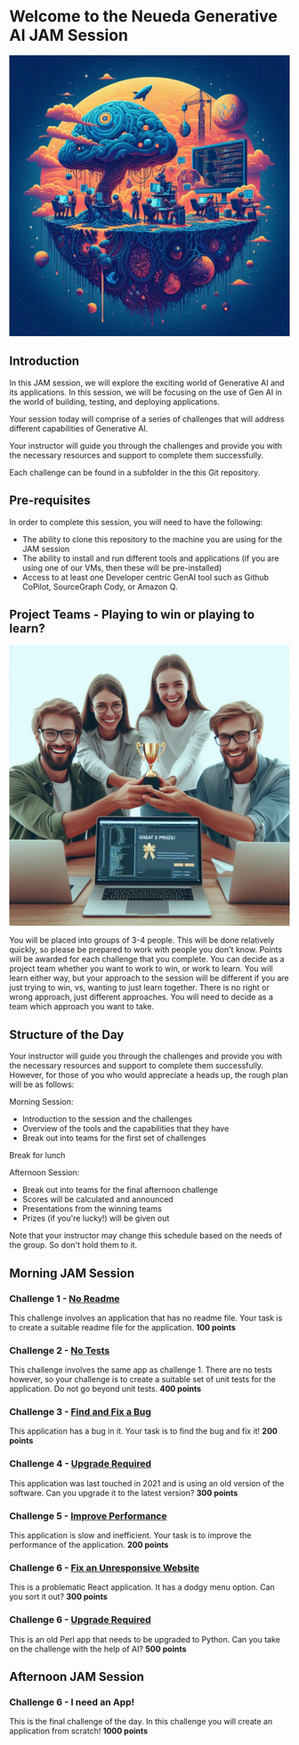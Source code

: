 # Welcome to the Neueda Generative AI JAM Session

![Alt text](./images/genaijam.png)

## Introduction
In this JAM session, we will explore the exciting world of Generative AI and its
applications. In this session, we will be focusing on the use of Gen AI in the world of 
building, testing, and deploying applications.

Your session today will comprise of a series of challenges that will address different capabilities of Generative AI.

Your instructor will guide you through the challenges and provide you with the necessary resources and support to complete them successfully.

Each challenge can be found in a subfolder in the this Git repository.

## Pre-requisites
In order to complete this session, you will need to have the following:
- The ability to clone this repository to the machine you are using for the JAM session
- The ability to install and run different tools and applications (if you are using one of our VMs, then these will be pre-installed)
- Access to at least one Developer centric GenAI tool such as Github CoPilot, SourceGraph Cody, or Amazon Q. 

## Project Teams - Playing to win or playing to learn?

![Alt text](images/winning.jpeg)

You will be placed into groups of 3-4 people. This will be done relatively quickly, so please be prepared to work with people you don't know. Points will be awarded for each challenge that you complete. You can decide as a project team whether you want to work to win, or work to learn. You will learn either way, but your approach to the session will be different if you are just trying to win, vs, wanting to just learn together. There is no right or wrong approach, just different approaches. You will need to decide as a team which approach you want to take.

## Structure of the Day

Your instructor will guide you through the challenges and provide you with the necessary resources and support to complete them successfully. However, for those of you who would appreciate a heads up, the rough plan will be as follows:

Morning Session:
* Introduction to the session and the challenges
* Overview of the tools and the capabilities that they have
* Break out into teams for the first set of challenges

Break for lunch

Afternoon Session:
* Break out into teams for the final afternoon challenge
* Scores will be calculated and announced
* Presentations from the winning teams
* Prizes (if you're lucky!) will be given out

Note that your instructor may change this schedule based on the needs of the group. So don't hold them to it.

## Morning JAM Session

### Challenge 1 - [No Readme](challenges/no-readme/readme.md)
This challenge involves an application that has no readme file. Your task is to create a suitable readme file for the application.
**100 points**

### Challenge 2 - [No Tests](challenges/no-tests/readme.md)
This challenge involves the same app as challenge 1. There are no tests however, so your challenge is to create a suitable set of unit tests for the application. Do not go beyond unit tests.
**400 points**

### Challenge 3 - [Find and Fix a Bug](challenges/find-and-fix-a-bug/README.md)
This application has a bug in it. Your task is to find the bug and fix it!
**200 points**

### Challenge 4 - [Upgrade Required](challenges/upgrade-required/readme.md)
This application was last touched in 2021 and is using an old version of the software. Can you upgrade it to the latest version?
**300 points**

### Challenge 5 - [Improve Performance](challenges/improve-performance/Readme.md)
This application is slow and inefficient. Your task is to improve the performance of the application.
**200 points**

### Challenge 6 - [Fix an Unresponsive Website](challenges/fix-an-unresponsive-website/README.md)
This is a problematic React application. It has a dodgy menu option. Can you sort it out?
**300 points**

### Challenge 6 - [Upgrade Required](challenges/upgrade-required/readme.md)
This is an old Perl app that needs to be upgraded to Python. Can you take on the challenge with the help of AI?
**500 points**

## Afternoon JAM Session

### Challenge 6 - I need an App!
This is the final challenge of the day. In this challenge you will create an application from scratch!
**1000 points**
